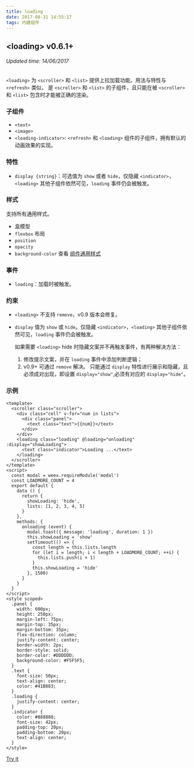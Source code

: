 ```yaml
---
title: loading
date: 2017-08-31 14:55:17
tags: 内建组件
---
```


## &#60;loading&#62;  v0.6.1+
###### Updated time: 14/06/2017

`<loading>` 为 `<scroller>` 和 `<list>` 提供上拉加载功能。用法与特性与 `<refresh>` 类似， 是 `<scroller>` 和 `<list>` 的子组件，且只能在被 `<scroller>` 和 `<list>` 包含时才能被正确的渲染。

### 子组件
  * `<text>`
  * `<image>`
  * `<loading-indicator>`: `<refresh>` 和 `<loading>` 组件的子组件，拥有默认的动画效果的实现。

### 特性
* `display {string}`：可选值为 `show` 或者 `hide`，仅隐藏 `<indicator>`，`<loading>` 其他子组件依然可见，`loading` 事件仍会被触发。

### 样式
  支持所有通用样式。

  * 盒模型
  * `flexbox` 布局
  * `position`
  * `opacity`
  * `background-color`
  查看 [组件通用样式](/https://github.com//2017/08/24/Common-Style)

### 事件
* `loading`：加载时被触发。

### 约束
* `<loading>` 不支持 `remove`，v0.9 版本会修复。
* `display` 值为 `show` 或 `hide`。仅隐藏 `<indicator>`，`<loading>` 其他子组件依然可见，`loading` 事件仍会被触发。

  如果需要 `<loading>` hide 时隐藏文案并不再触发事件，有两种解决方法：

  1. 修改提示文案，并在 `loading` 事件中添加判断逻辑；
  2. v0.9+ 可通过 `remove` 解决。
  只能通过 `display` 特性进行展示和隐藏，且必须成对出现，即设置 `display="show"`,必须有对应的 `display="hide"`。

### 示例
```
<template>
  <scroller class="scroller">
    <div class="cell" v-for="num in lists">
      <div class="panel">
        <text class="text">{{num}}</text>
      </div>
    </div>
    <loading class="loading" @loading="onloading" :display="showLoading">
      <text class="indicator">Loading ...</text>
    </loading>
  </scroller>
</template>
<script>
  const modal = weex.requireModule('modal')
  const LOADMORE_COUNT = 4
  export default {
    data () {
      return {
        showLoading: 'hide',
        lists: [1, 2, 3, 4, 5]
      }
    },
    methods: {
      onloading (event) {
        modal.toast({ message: 'loading', duration: 1 })
        this.showLoading = 'show'
        setTimeout(() => {
          const length = this.lists.length
          for (let i = length; i < length + LOADMORE_COUNT; ++i) {
            this.lists.push(i + 1)
          }
          this.showLoading = 'hide'
        }, 1500)
      }
    }
  }
</script>
<style scoped>
  .panel {
    width: 600px;
    height: 250px;
    margin-left: 75px;
    margin-top: 35px;
    margin-bottom: 35px;
    flex-direction: column;
    justify-content: center;
    border-width: 2px;
    border-style: solid;
    border-color: #DDDDDD;
    background-color: #F5F5F5;
  }
  .text {
    font-size: 50px;
    text-align: center;
    color: #41B883;
  }
  .loading {
    justify-content: center;
  }
  .indicator {
    color: #888888;
    font-size: 42px;
    padding-top: 20px;
    padding-bottom: 20px;
    text-align: center;
  }
</style>
```
[Try it](http://dotwe.org/vue/d5c1b2336a703a6e6e47c303af41ffcd)